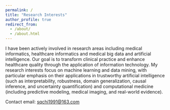 ```yaml
---
permalink: /
title: "Research Interests"
author_profile: true
redirect_from: 
  - /about/
  - /about.html
---
```


I have been actively involved in research areas including medical informatics, healthcare informatics and medical big data and artificial intelligence. Our goal is to transform clinical practice and enhance healthcare quality through the application of information technology. My research interests focus on machine learning and data mining, with particular emphasis on their applications in trustworthy artificial intelligence (such as interpretability, robustness, domain generalization, causal inference, and uncertainty quantification) and computational medicine (including predictive modeling, medical imaging, and real-world evidence).

Contact email: sqchi1991@163.com

